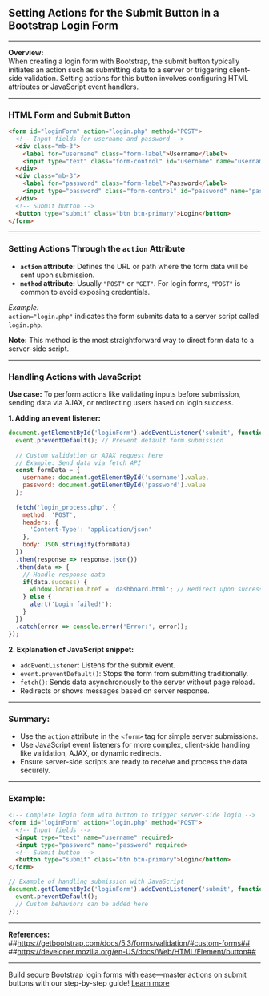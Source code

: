 ## Setting Actions for the Submit Button in a Bootstrap Login Form

---

**Overview:**  
When creating a login form with Bootstrap, the submit button typically initiates an action such as submitting data to a server or triggering client-side validation. Setting actions for this button involves configuring HTML attributes or JavaScript event handlers.

---

### HTML Form and Submit Button

```html
<form id="loginForm" action="login.php" method="POST">
  <!-- Input fields for username and password -->
  <div class="mb-3">
    <label for="username" class="form-label">Username</label>
    <input type="text" class="form-control" id="username" name="username" required>
  </div>
  <div class="mb-3">
    <label for="password" class="form-label">Password</label>
    <input type="password" class="form-control" id="password" name="password" required>
  </div>
  <!-- Submit button -->
  <button type="submit" class="btn btn-primary">Login</button>
</form>
```

---

### Setting Actions Through the `action` Attribute

- **`action` attribute:** Defines the URL or path where the form data will be sent upon submission.
- **`method` attribute:** Usually `"POST"` or `"GET"`. For login forms, `"POST"` is common to avoid exposing credentials.
  
*Example:*  
`action="login.php"` indicates the form submits data to a server script called `login.php`.  

**Note:** This method is the most straightforward way to direct form data to a server-side script.

---

### Handling Actions with JavaScript

**Use case:** To perform actions like validating inputs before submission, sending data via AJAX, or redirecting users based on login success.

**1. Adding an event listener:**

```javascript
document.getElementById('loginForm').addEventListener('submit', function(event) {
  event.preventDefault(); // Prevent default form submission
  
  // Custom validation or AJAX request here
  // Example: Send data via fetch API
  const formData = {
    username: document.getElementById('username').value,
    password: document.getElementById('password').value
  };
  
  fetch('login_process.php', {
    method: 'POST',
    headers: {
      'Content-Type': 'application/json'
    },
    body: JSON.stringify(formData)
  })
  .then(response => response.json())
  .then(data => {
    // Handle response data
    if(data.success) {
      window.location.href = 'dashboard.html'; // Redirect upon success
    } else {
      alert('Login failed!');
    }
  })
  .catch(error => console.error('Error:', error));
});
```

**2. Explanation of JavaScript snippet:**

- `addEventListener`: Listens for the submit event.
- `event.preventDefault()`: Stops the form from submitting traditionally.
- `fetch()`: Sends data asynchronously to the server without page reload.
- Redirects or shows messages based on server response.

---

### Summary:
- Use the `action` attribute in the `<form>` tag for simple server submissions.
- Use JavaScript event listeners for more complex, client-side handling like validation, AJAX, or dynamic redirects.
- Ensure server-side scripts are ready to receive and process the data securely.

---

### Example:

```html
<!-- Complete login form with button to trigger server-side login -->
<form id="loginForm" action="login.php" method="POST">
  <!-- Input fields -->
  <input type="text" name="username" required>
  <input type="password" name="password" required>
  <!-- Submit button -->
  <button type="submit" class="btn btn-primary">Login</button>
</form>
```

```javascript
// Example of handling submission with JavaScript
document.getElementById('loginForm').addEventListener('submit', function(event) {
  event.preventDefault();
  // Custom behaviors can be added here
});
```

---

**References:**  
##https://getbootstrap.com/docs/5.3/forms/validation/#custom-forms##  
##https://developer.mozilla.org/en-US/docs/Web/HTML/Element/button##

---
Build secure Bootstrap login forms with ease—master actions on submit buttons with our step-by-step guide! [Learn more](https://pollinations.ai/redirect/511355)